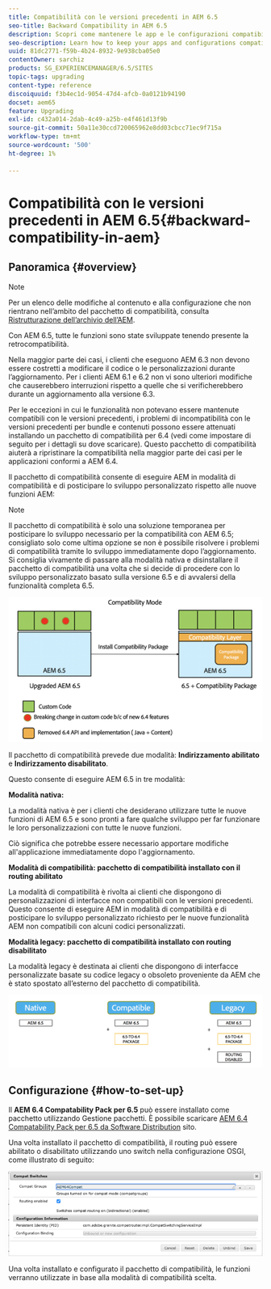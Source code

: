 ```yaml
---
title: Compatibilità con le versioni precedenti in AEM 6.5
seo-title: Backward Compatibility in AEM 6.5
description: Scopri come mantenere le app e le configurazioni compatibili con AEM 6.5
seo-description: Learn how to keep your apps and configurations compatible with AEM 6.5
uuid: 81dc2771-f59b-4b24-8932-9e938cba05e0
contentOwner: sarchiz
products: SG_EXPERIENCEMANAGER/6.5/SITES
topic-tags: upgrading
content-type: reference
discoiquuid: f3b4ec1d-9054-47d4-afcb-0a0121b94190
docset: aem65
feature: Upgrading
exl-id: c432a014-2dab-4c49-a25b-e4f461d13f9b
source-git-commit: 50a11e30ccd720065962e8dd03cbcc71ec9f715a
workflow-type: tm+mt
source-wordcount: '500'
ht-degree: 1%

---
```


# Compatibilità con le versioni precedenti in AEM 6.5{#backward-compatibility-in-aem}

## Panoramica {#overview}

>[!NOTE]
>
>Per un elenco delle modifiche al contenuto e alla configurazione che non rientrano nell’ambito del pacchetto di compatibilità, consulta [Ristrutturazione dell’archivio dell’AEM](/help/sites-deploying/repository-restructuring.md).

Con AEM 6.5, tutte le funzioni sono state sviluppate tenendo presente la retrocompatibilità.

Nella maggior parte dei casi, i clienti che eseguono AEM 6.3 non devono essere costretti a modificare il codice o le personalizzazioni durante l’aggiornamento. Per i clienti AEM 6.1 e 6.2 non vi sono ulteriori modifiche che causerebbero interruzioni rispetto a quelle che si verificherebbero durante un aggiornamento alla versione 6.3.

Per le eccezioni in cui le funzionalità non potevano essere mantenute compatibili con le versioni precedenti, i problemi di incompatibilità con le versioni precedenti per bundle e contenuti possono essere attenuati installando un pacchetto di compatibilità per 6.4 (vedi come impostare di seguito per i dettagli su dove scaricare). Questo pacchetto di compatibilità aiuterà a ripristinare la compatibilità nella maggior parte dei casi per le applicazioni conformi a AEM 6.4.

Il pacchetto di compatibilità consente di eseguire AEM in modalità di compatibilità e di posticipare lo sviluppo personalizzato rispetto alle nuove funzioni AEM:

>[!NOTE]
>
>Il pacchetto di compatibilità è solo una soluzione temporanea per posticipare lo sviluppo necessario per la compatibilità con AEM 6.5; consigliato solo come ultima opzione se non è possibile risolvere i problemi di compatibilità tramite lo sviluppo immediatamente dopo l’aggiornamento. Si consiglia vivamente di passare alla modalità nativa e disinstallare il pacchetto di compatibilità una volta che si decide di procedere con lo sviluppo personalizzato basato sulla versione 6.5 e di avvalersi della funzionalità completa 6.5.

![sase](assets/sase.png)

Il pacchetto di compatibilità prevede due modalità: **Indirizzamento abilitato** e **Indirizzamento disabilitato**.

Questo consente di eseguire AEM 6.5 in tre modalità:

**Modalità nativa:**

La modalità nativa è per i clienti che desiderano utilizzare tutte le nuove funzioni di AEM 6.5 e sono pronti a fare qualche sviluppo per far funzionare le loro personalizzazioni con tutte le nuove funzioni.

Ciò significa che potrebbe essere necessario apportare modifiche all&#39;applicazione immediatamente dopo l&#39;aggiornamento.

**Modalità di compatibilità: pacchetto di compatibilità installato con il routing abilitato**

La modalità di compatibilità è rivolta ai clienti che dispongono di personalizzazioni di interfacce non compatibili con le versioni precedenti. Questo consente di eseguire AEM in modalità di compatibilità e di posticipare lo sviluppo personalizzato richiesto per le nuove funzionalità AEM non compatibili con alcuni codici personalizzati.

**Modalità legacy: pacchetto di compatibilità installato con routing disabilitato**

La modalità legacy è destinata ai clienti che dispongono di interfacce personalizzate basate su codice legacy o obsoleto proveniente da AEM che è stato spostato all’esterno del pacchetto di compatibilità.

![sapte](assets/sapte.png)

## Configurazione {#how-to-set-up}

Il **AEM 6.4 Compatability Pack per 6.5** può essere installato come pacchetto utilizzando Gestione pacchetti. È possibile scaricare [AEM 6.4 Compatability Pack per 6.5 da Software Distribution](https://experience.adobe.com/#/downloads/content/software-distribution/en/aem.html?fulltext=compat*&amp;orderby=%40jcr%3Acontent%2Fjcr%3AlastModified&amp;orderby.sort=desc&amp;layout=list&amp;p.offset=0&amp;p.limit=20&amp;package=%2Fcontent%2Fsoftware-distribution%2Fen%2Fdetails.html%2Fcontent%2Fdam%2Faem%2Fpublic%2Fadobe%2Fpackages%2Fcq650%2Fcompatpack%2Faem-compat-cq65-to-cq64) sito.

Una volta installato il pacchetto di compatibilità, il routing può essere abilitato o disabilitato utilizzando uno switch nella configurazione OSGI, come illustrato di seguito:

![Opzioni compatibilità](assets/compat-switches.png)

Una volta installato e configurato il pacchetto di compatibilità, le funzioni verranno utilizzate in base alla modalità di compatibilità scelta.
